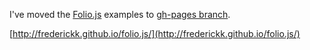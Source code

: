 I've moved the [Folio.js](http://kennethfrederick.de/foliojs/) examples to [gh-pages branch](https://github.com/frederickk/folio.js/tree/gh-pages).

[http://frederickk.github.io/folio.js/](http://frederickk.github.io/folio.js/)
